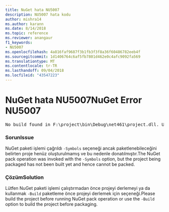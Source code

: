 ```yaml
---
title: NuGet hata NU5007
description: NU5007 hata kodu
author: mishra14
ms.author: karann
ms.date: 8/14/2018
ms.topic: reference
ms.reviewer: anangaur
f1_keywords:
- NU5007
ms.openlocfilehash: 4a816faf9687f3b1fb3f3f8a36f60486782eeb4f
ms.sourcegitcommit: 1d1406764c6af5fb7801d462e0c4afc9092fa569
ms.translationtype: MT
ms.contentlocale: tr-TR
ms.lasthandoff: 09/04/2018
ms.locfileid: "43547223"
---
```

# <a name="nuget-error-nu5007"></a><span data-ttu-id="d158e-103">NuGet hata NU5007</span><span class="sxs-lookup"><span data-stu-id="d158e-103">NuGet Error NU5007</span></span>
<pre>No build found in F:\project\bin\Debug\net461\project.dll. Use the -Build option or build the project.</pre>

### <a name="issue"></a><span data-ttu-id="d158e-104">Sorun</span><span class="sxs-lookup"><span data-stu-id="d158e-104">Issue</span></span>

<span data-ttu-id="d158e-105">NuGet paketi işlemi çağrıldı `-Symbols` seçeneği ancak paketlenebileceğini belirten proje henüz oluşturulmamış ve bu nedenle donatılmıştır.</span><span class="sxs-lookup"><span data-stu-id="d158e-105">The NuGet pack operation was invoked with the `-Symbols` option, but the project being packaged has not been built yet and hence cannot be packed.</span></span>


### <a name="solution"></a><span data-ttu-id="d158e-106">Çözüm</span><span class="sxs-lookup"><span data-stu-id="d158e-106">Solution</span></span>

<span data-ttu-id="d158e-107">Lütfen NuGet paketi işlemi çalıştırmadan önce projeyi derlemeyi ya da kullanmak `-Build` paketleme önce projeyi derlemek için seçeneği.</span><span class="sxs-lookup"><span data-stu-id="d158e-107">Please build the project before running NuGet pack operation or use the `-Build` option to build the project before packaging.</span></span>


